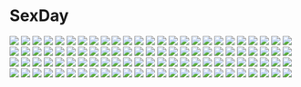# SexDay
![](https://konachan.com/jpeg/ab888e93a9dc732ae012949526ee5e05/Konachan.com%20-%20273202%20a.i._channel%20akizora_momiji%20kaguya_luna%20kemomimi_oukoku_kokuei_housou%20kizuna_ai%20mirai_akari%20mirai_akari_project%20the_moon_studio%20third-party_edit.jpg)
![](https://konachan.com/image/913b12e98c5d004646e7c24e4eaeab04/Konachan.com%20-%2017510%20all_male%20code_geass%20gun%20lelouch_lamperouge%20male%20moon%20weapon.jpg)
![](https://konachan.com/image/1298ffa48e05e3c56d390ae7bdd14341/Konachan.com%20-%2023677%20gun%20mireille_bouquet%20noir%20weapon%20yuumura_kirika.jpg)
![](https://konachan.com/image/51e2b6143b680bac0ed0e4ea416b7e0b/Konachan.com%20-%20114659%20diamic_days%20himenogawa_kanaka%20lump_of_sugar.jpg)
![](https://konachan.com/jpeg/355f11f1f4f7bb897faffbab27629e15/Konachan.com%20-%20255645%20bikini%20blush%20close%20fate_grand_order%20fate_%28series%29%20long_hair%20purple_hair%20red_eyes%20scathach_%28fate_grand_order%29%20swimsuit%20waifu2x%20wristwear%20xin_%28moehime%29.jpg)
![](https://konachan.com/image/d3144c7234690b7f137772c6aeccb379/Konachan.com%20-%2035854%20katori_rea%20maid%20nekonyan%20parfait_chocolat%20waitress.jpg)
![](https://konachan.com/image/d5b89461afb6ffce8ab7ed1addec926b/Konachan.com%20-%2052074%20group%20hajida%20hatsune_miku%20kagamine_len%20kagamine_rin%20kaito%20male%20meiko%20vocaloid.jpg)
![](https://konachan.com/image/aae47fca36344f870a722c5eee5f24c5/Konachan.com%20-%20132714%20idolmaster%20miura_azusa.jpg)
![](https://konachan.com/image/e6b16d14ff959e001ed31123c59eedc4/Konachan.com%20-%2067402%20perrine-h_clostermann%20sky%20strike_witches.jpg)
![](https://konachan.com/image/33624610baa7bb139ea6336fd37fdec2/Konachan.com%20-%2058325%20furude_rika%20higurashi_no_naku_koro_ni%20houjou_satoko%20sakai_kyuuta%20scan%20school_swimsuit%20swimsuit.jpg)
![](https://konachan.com/image/9323340bc3a4ad314eddc039e59894e8/Konachan.com%20-%2067608%20jack_vessalius%20oz_vessalius%20pandora_hearts.jpg)
![](https://konachan.com/jpeg/051f61c4bfc60e77306c7212d4ce47bf/Konachan.com%20-%20247417%202girls%20aqua_eyes%20barefoot%20beach%20bikini%20blonde_hair%20blue_hair%20blush%20breasts%20clouds%20megami%20orange_eyes%20scan%20short_hair%20sky%20swimsuit%20twintails.jpg)
![](https://konachan.com/jpeg/d51f967ffb8f3a9c32c16365fdb23a8d/Konachan.com%20-%20136144%20all_male%20blonde_hair%20green_eyes%20kagamine_len%20male%20short_hair%20toya_kure%20vocaloid.jpg)
![](https://konachan.com/image/e16170292189482910679c5c35dcfd66/Konachan.com%20-%20133326%20cherry_blossoms%20flowers%20green_eyes%20green_hair%20japanese_clothes%20kochiya_sanae%20long_hair%20miko%20navel%20sakura_ran%20skirt%20touhou.jpg)
![](https://konachan.com/image/58645082ad26d1965093ccd657e351a6/Konachan.com%20-%20224015%20animal%20aqua_eyes%20aqua_hair%20bubbles%20fish%20hatsune_miku%20hnanati%20lolita_fashion%20long_hair%20torii%20turtle%20twintails%20underwater%20vocaloid%20water%20yukata.jpg)
![](https://konachan.com/image/1b8e72fcbeb1e18bf7d57c549306fe55/Konachan.com%20-%20139869%20animal%20blue_hair%20book%20bunnygirl%20demon%20flowers%20green_eyes%20green_hair%20group%20koakuma%20long_hair%20maid%20panties%20rabbit%20red_eyes%20touhou%20underwear%20vampire.jpg)
![](https://konachan.com/jpeg/15ece112ef268baf0f4607b08ca5e13f/Konachan.com%20-%20239059%20aliasing%20anthropomorphism%20blush%20brown_hair%20drink%20food%20headband%20microphone%20rizihike%20see_through%20short_hair%20shorts%20thighhighs%20watermark%20yellow_eyes.jpg)
![](https://konachan.com/image/07ae207fd38e1c2728bfae81b82a98b4/Konachan.com%20-%2043465%20futami_ami%20futami_mami%20idolmaster%20twins.jpg)
![](https://konachan.com/jpeg/7aa38cbe31e50ce136ef979de8ec807b/Konachan.com%20-%2018331%20darry%20gainax%20logo%20mecha%20pink_hair%20robot%20tagme%20tengen_toppa_gurren_lagann%20vector%20weapon.jpg)
![](https://konachan.com/image/31ab1abdf9de313245797b2bb13aaa51/Konachan.com%20-%2048879%20akiyama_mio%20k-on%21%20yori.jpg)
![](https://konachan.com/jpeg/aea18ae496994c43e3b1ba45b43574d4/Konachan.com%20-%20213019%20bikini%20black_hair%20blue_eyes%20breasts%20cleavage%20game_cg%20headband%20inma%20long_hair%20ponytail%20red_eyes%20ribbons%20short_hair%20sideboob%20swimsuit%20underboob.jpg)
![](https://konachan.com/image/80e5e3101b5b6d5008b4335d85143382/Konachan.com%20-%20106116%20aqua_hair%20butterfly%20hatsune_miku%20long_hair%20twintails%20vocaloid%20yuuno_%28hack_y%29.jpg)
![](https://konachan.com/image/32d726042e1f424a5ac5eeb83b90c22e/Konachan.com%20-%2088640%20ass%20panties%20school_uniform%20skirt%20underwear.jpg)
![](https://konachan.com/image/14d4a6b85bfc4ba8cd1a86b1563d083e/Konachan.com%20-%2020951%20excel%20excel_saga.jpg)
![](https://konachan.com/image/7f5517643f52069381af545602567575/Konachan.com%20-%20239386%20arsenal%20ass%20blindfold%20blonde_hair%20breasts%20gloves%20leotard%20nier%20nier%3A_automata%20short_hair%20thighhighs%20yorha_unit_no._2_type_b.jpg)
![](https://konachan.com/image/33d9be94866889d66450ea8d9415e8a3/Konachan.com%20-%20299677%20anthropomorphism%20ash_arms%20blush%20breasts%20gloves%20headband%20long_hair%20pantyhose%20purple_eyes%20purple_hair%20ramunezake%20skintight%20stockings%20twintails.jpg)
![](https://konachan.com/image/53bda38d629661cd683e568417882235/Konachan.com%20-%20121636%20breasts%20brown_eyes%20brown_hair%20choker%20flowers%20long_hair%20navel%20nipples%20nude%20original%20pussy%20sakura_ani%20uncensored%20white.jpg)
![](https://konachan.com/image/24faf19977a102ae8433b5e145cdecc9/Konachan.com%20-%20128432%20bikini_top%20corset%20kagamine_rin%20shorts%20thighhighs%20underwear%20vocaloid.jpg)
![](https://konachan.com/image/e649b91f3dcdc16866fa7008470aae39/Konachan.com%20-%2083963%20haruken%20hatsune_miku%20twintails%20vocaloid.jpg)
![](https://konachan.com/jpeg/61c6b4f71b9085a783c2883ba25fb67c/Konachan.com%20-%20305414%20black_hair%20blush%20breasts%20close%20navel%20no_bra%20open_shirt%20original%20purple_eyes%20ramchi%20signed.jpg)
![](https://konachan.com/jpeg/4ef8d4807ac557f89d53dbfc79a37c5d/Konachan.com%20-%20159659%20k-on%21%20masturbation%20nakano_azusa%20nopan%20norizou_type-r%20pussy%20uncensored%20vibrator.jpg)
![](https://konachan.com/image/adcb5e6ecd9cda6f892ff26d785ae346/Konachan.com%20-%2040407%20miyashita_miki%20panties%20school_uniform%20tagme%20underwear.jpg)
![](https://konachan.com/image/5d64ad5ba091e3752643382aef440a19/Konachan.com%20-%20133027%20animal%20black_hair%20bow%20brown_hair%20clouds%20fish%20japanese_clothes%20kimono%20male%20night%20original%20shigatsuya%20short_hair%20sky%20twintails.jpg)
![](https://konachan.com/jpeg/d3100e1ca7c0dafcd1b92f13b24b96cc/Konachan.com%20-%20305404%20aqua_eyes%20bed%20blue_hair%20blush%20breasts%20cleavage%20garter_belt%20headband%20maid%20racchi.%20rem_%28re%3Azero%29%20short_hair%20stockings.jpg)
![](https://konachan.com/jpeg/ed20460310c64830f4a81c0387793106/Konachan.com%20-%20155091%20boots%20brown_hair%20cape%20corset%20cross%20flowers%20moon%20night%20pantyhose%20petals%20rose%20ruby_rose%20rwby%20scythe%20signed%20skirt%20snow%20ssgt-lulz%20weapon%20winter.jpg)
![](https://konachan.com/image/7cf726f7f0c27eb070ed2ac06deb3fa6/Konachan.com%20-%20241660%20black_hair%20bow%20brown_eyes%20kazuharu_kina%20long_hair%20original%20rain%20school_uniform%20skirt%20water%20watermark%20wristwear.jpg)
![](https://konachan.com/image/98ea39db1f8ceeeb83d2985bf506d4fd/Konachan.com%20-%20160627%202girls%20bow%20elbow_gloves%20flowers%20gloves%20hakurei_reimu%20hat%20kirisame_marisa%20shoujo_ai%20touhou%20tsukasaki_aoi%20wedding%20wedding_attire%20witch.jpg)
![](https://konachan.com/image/59ac08cef0b0df001192427f2af47e29/Konachan.com%20-%20213592%20anmi%20blue_eyes%20bow%20drink%20houkago_no_pleiades%20logo%20male%20orange_eyes%20pink_hair%20pleiadian%20ribbons%20school_uniform%20short_hair%20stars%20suit%20thighhighs%20tie.jpg)
![](https://konachan.com/jpeg/fd83ad23a94af693fc0d3251e2a5c804/Konachan.com%20-%20261591%20ass%20close%20ebido%20nude%20original%20white.jpg)
![](https://konachan.com/image/a8f7b5a6c36b55f12589523f926bda8e/Konachan.com%20-%20270752%202girls%20bandage%20blonde_hair%20bow%20fate_grand_order%20fate_%28series%29%20gray_hair%20horns%20lavinia_whateley%20loli%20sena_tea29%20teddy_bear%20white.jpg)
![](https://konachan.com/image/7508cdd5c4b2d91a1359e83256e8dd2b/Konachan.com%20-%20204489%20blush%20bondage%20breasts%20catgirl%20cedama%20collar%20fang%20headband%20navel%20nipples%20panties%20panty_pull%20pink_hair%20short_hair%20tail%20tears%20thighhighs%20touhou%20underwear.jpg)
![](https://konachan.com/image/15de4dc0270bf8fc0265e028fba86b20/Konachan.com%20-%2027861%20barefoot%20boots%20green_eyes%20okusama_wa_mahou_shoujo%20pink_hair%20ureshiko_asaba.jpg)
![](https://konachan.com/image/00ecf30cad4189fafcf1c579d2ba4861/Konachan.com%20-%20128486%20animal%20brown_eyes%20brown_hair%20camera%20cat%20nishiuri_warito%20original%20scan.jpg)
![](https://konachan.com/jpeg/17f615c3a2ee4d3fcab2744e9f26026f/Konachan.com%20-%20190526%20brown_hair%20cropped%20flowers%20masturbation%20original%20pussy_juice%20school_uniform%20skirt%20umbrella%20water%20yamada_%28gotyui%29.jpg)
![](https://konachan.com/jpeg/7cafe0ca25d4203d96ee9a4fe003cdd3/Konachan.com%20-%20171102%20black_hair%20dress%20green_eyes%20loli%20long_hair%20navel%20nipples%20panties%20ribbons%20see_through%20stockings%20thighhighs%20tinkerbell%20tinkle%20underwear.jpg)
![](https://konachan.com/jpeg/580d9aeefdf51fcabec18856e29bb320/Konachan.com%20-%20158849%20bed%20blush%20bra%20breasts%20censored%20dp_minase%20game_cg%20hisanaga_kuon%20long_hair%20nipples%20panties%20panty_pull%20purple_eyes%20purple_hair%20pussy_juice%20underwear.jpg)
![](https://konachan.com/image/f20d87127373d02b536cef08d6ddc220/Konachan.com%20-%2017757%20hayate_no_gotoku%20maria_%28hayate_no_gotoku%29.jpg)
![](https://konachan.com/jpeg/92c8393f5256d7ca08dfbea3d0a373f3/Konachan.com%20-%20179090%20black_hair%20blue_eyes%20bow%20front_wing%20game_cg%20long_hair%20midou_konoka%20nanaca_mai%20ousaka_kanae%20pink_eyes%20pink_hair%20purple_eyes%20red_hair%20thighhighs.jpg)
![](https://konachan.com/jpeg/a3f9b539b5b2f644ce915c3a7fe048f0/Konachan.com%20-%20173365%20blush%20breasts%20brown_eyes%20brown_hair%20cleavage%20close%20dabadhi%20original%20white%20wink.jpg)
![](https://konachan.com/image/ce2ab33ab853112137e82be8c28f82eb/Konachan.com%20-%20195270%20shirohime_quest%20tagme.jpg)
![](https://konachan.com/jpeg/e370f768fade3d49e5cdf170d2862b2b/Konachan.com%20-%20223396%20dress%20hoodie%20kim_eb%20long_hair%20purple_eyes%20purple_hair%20twintails%20vocaloid%20voiceroid%20yuzuki_yukari.jpg)
![](https://konachan.com/jpeg/6587238c50f836fe6213bffa879c1bef/Konachan.com%20-%20182570%202girls%20airfield_hime%20battleship_hime%20black_hair%20bodysuit%20breasts%20cleavage%20dress%20hime_takeo%20horns%20long_hair%20red_eyes%20shoujo_ai%20white_hair%20wristwear.jpg)
![](https://konachan.com/jpeg/10f2bd3f5ff650503cceaa9e0c54ea8c/Konachan.com%20-%20291052%20blush%20braids%20brown_hair%20dress%20gloves%20headdress%20honkai_impact%20kanon_12361024%20navel%20petals%20purple_eyes%20rita_rossweisse%20short_hair%20signed.jpg)
![](https://konachan.com/jpeg/a532e08a924158d5fd459cd62d39fefb/Konachan.com%20-%20263659%20game_cg%20himuro_rikka%20koutaro%20tropical_kiss%20twinkle%20wedding_attire.jpg)
![](https://konachan.com/image/96420a5e43e902f6379bd465b586c74a/Konachan.com%20-%2035785%20beach%20bikini%20kanon_seena%20red_hair%20shining_wind%20swimsuit%20taka_tony.jpg)
![](https://konachan.com/image/b05e05f68d423e79970bb24a4e997ce7/Konachan.com%20-%2021328%20chii%20chobits.jpg)
![](https://konachan.com/image/5a33c946a0c2ec34e08ce0b530b333ba/Konachan.com%20-%20144925%20bloomers%20blue_hair%20gym_uniform%20izumi_konata%20long_hair%20lucky_star%20ponytail.jpg)
![](https://konachan.com/image/fbc9c41309583532bdc640c633052d71/Konachan.com%20-%2031580%20barefoot%20blonde_hair%20blush%20cameltoe%20censored%20cum%20favorite%20fingering%20footjob%20game_cg%20kokonoka%20panties%20penis%20rindou_saki%20spread_legs%20twintails%20underwear.jpg)
![](https://konachan.com/image/39dd9188d46005881c1c69b6aa4ca852/Konachan.com%20-%20113421%202girls%20ebisu_kana%20gumi%20kagamine_rin%20skirt%20thighhighs%20vocaloid.jpg)
![](https://konachan.com/image/35e709c1f96cd94cc80f33846231b3bd/Konachan.com%20-%2046675%20blue_eyes%20ishihara_masumi%20kusugawa_sasara%20school_uniform%20to_heart%20to_heart_2%20white_hair.jpg)
![](https://konachan.com/image/44f063e4d1217e8fb7563871736953b7/Konachan.com%20-%20165738%202girls%20blue_hair%20blush%20breasts%20cake%20cum%20food%20gloves%20nipples%20panties%20pekopokox%20petals%20red_eyes%20stockings%20tiara%20touhou%20underwear%20vampire%20wings.jpg)
![](https://konachan.com/jpeg/4425bfc5376da79f4b7f654d8abf56fd/Konachan.com%20-%20241536%20animal%20annin_doufu%20black_hair%20brown_eyes%20clouds%20flowers%20idolmaster%20loli%20long_hair%20matoba_risa%20microphone%20navel%20shorts%20sky%20tiger%20tree%20twintails%20wink.jpg)
![](https://konachan.com/jpeg/09ef60b483db608c530daf157b760ca2/Konachan.com%20-%20102400%20blonde_hair%20blue_eyes%20daiteikoku%20long_hair%20tagme.jpg)
![](https://konachan.com/image/7b15ee43266d0ce24639914cf14cebb8/Konachan.com%20-%2038743%20feena_fam_earthlight%20yoake_mae_yori_ruri_iro_na.jpg)
![](https://konachan.com/jpeg/7d106deddfece8165d5f23c9be30249e/Konachan.com%20-%20236608%20aliasing%20aqua_hair%20blush%20book%20braids%20cake%20candy%20dress%20drink%20fang%20food%20fruit%20gloves%20hat%20headdress%20long_hair%20red_eyes%20stairs%20touhou%20valentine%20vampire.jpg)
![](https://konachan.com/jpeg/46817d06ae75f4d678385ea3fa7842b8/Konachan.com%20-%2043904%20blonde_hair%20hat%20koihime_musou%20red_eyes%20ribbons%20shokatsuryou%20skirt%20stockings.jpg)
![](https://konachan.com/jpeg/003f15552d12a248e0a6f0784e0be3c5/Konachan.com%20-%20206173%20bed%20blue_eyes%20blush%20breasts%20clochette%20fingering%20game_cg%20long_hair%20naked_shirt%20navel%20nipples%20pink_hair%20pussy%20pussy_juice%20twintails%20uncensored.jpg)
![](https://konachan.com/image/084b6a95fa33d64abbb395c63fa5152f/Konachan.com%20-%2082795%20blue_hair%20gun%20kos-mos%20red_eyes%20suzu_no%20thighhighs%20weapon%20xenosaga.jpg)
![](https://konachan.com/image/2fdf90ae592c8099440a6d1bc91e9df3/Konachan.com%20-%20101101%20animal%20bikini%20blue_eyes%20blue_hair%20breasts%20cameltoe%20cleavage%20fish%20group%20red_eyes%20red_hair%20swimsuit%20topless%20touhou%20umbrella%20vampire%20water%20wet%20wings.jpg)
![](https://konachan.com/image/2d9f99850702eb18dab361a798c8f60c/Konachan.com%20-%2072778%20animal_ears%20catgirl%20chen%20jpeg_artifacts%20scan%20touhou.jpg)
![](https://konachan.com/image/c0da55dd7b7b1c287adcb44cb99f45e2/Konachan.com%20-%20184584%20chinese_clothes%20chinese_dress%20fang%20kodamasawa_izumi%20original%20wink.jpg)
![](https://konachan.com/image/e5ad0ea1acb71eece5aa31391e19d747/Konachan.com%20-%2015297%20blue_submarine_no_6%20range_murata.jpg)
![](https://konachan.com/image/6b88e3f73454da1eeadad263f9b33b01/Konachan.com%20-%2076380%20brown_hair%20clouds%20game_cg%20green_eyes%20iro_ni_ide_ni_keri_waga_koi_wa%20japanese_clothes%20miko%20narumi_yuu%20sky%20suzueda_komachi%20torii%20windmill_%28company%29.jpg)
![](https://konachan.com/jpeg/d469c026eb1fc9836bdb1280660a9b62/Konachan.com%20-%20238766%20blonde_hair%20blush%20bow%20breasts%20cabbage_soft%20clouds%20dress%20game_cg%20garter_belt%20green_eyes%20headdress%20korie_riko%20long_hair%20maid%20sky%20stockings%20thighhighs.jpg)
![](https://konachan.com/image/e32ab51b4fba64b5e51a7f4398d01e7f/Konachan.com%20-%2054571%20animal_ears%20bell%20black_hair%20brown_eyes%20catgirl%20chibi%20food%20k-on%21%20nakano_azusa%20ribbons%20school_uniform%20tail%20taiyaki%20twintails%20white.jpg)
![](https://konachan.com/image/96fdc4397daeeffa86b9a618bdf3898b/Konachan.com%20-%2070543%20hayate_no_gotoku%20katsura_hinagiku%20maria_%28hayate_no_gotoku%29%20nishizawa_ayumu%20sanzenin_nagi.jpg)
![](https://konachan.com/jpeg/1200a221e007bea4c27f2de6c71561b2/Konachan.com%20-%20131063%20dress%20flowers%20izayoi_sakuya%20maid%20remilia_scarlet%20riichu%20touhou%20vampire%20wings.jpg)
![](https://konachan.com/image/9c17bc8cccdd95942d3e4fee0833859f/Konachan.com%20-%2017916%20close%20higurashi_no_naku_koro_ni%20ryuuguu_rena.jpg)
![](https://konachan.com/jpeg/f408d4f3d5f13ec2141e4eff313d79f1/Konachan.com%20-%20302700%20hatsune_miku%20japanese_clothes%20miko%20nokuhashi%20shrine%20vocaloid.jpg)
![](https://konachan.com/image/5004a26bb0acdc22a1d21c9e74c48b18/Konachan.com%20-%20212752%20bed%20blood%20breasts%20brown_hair%20censored%20game_cg%20hanamiya_nagisa%20kuroya_shinobu%20long_hair%20nipples%20penis%20pussy_juice%20sex%20trumple.jpg)
![](https://konachan.com/image/488f885c8bdb81ede30b694799b79c5b/Konachan.com%20-%20276484%20blue_eyes%20blush%20cake%20cameltoe%20drink%20food%20fruit%20garter%20loli%20long_hair%20no_bra%20original%20panties%20skirt%20tears%20topless%20underwear%20white%20wink%20wristwear%20xue_lu.jpg)
![](https://konachan.com/image/a161bc3b19062e70adf05abb460da2d5/Konachan.com%20-%2013267%20mechagirl%20skintight%20tagme.jpg)
![](https://konachan.com/image/af60a381af61ae5f4ffc6387d0b937b0/Konachan.com%20-%2036572%20ghibli%20jpeg_artifacts%20sen_to_chihiro_no_kamikakushi.jpg)
![](https://konachan.com/image/b13dbbd2b7bef0d32b50eab52fe3cdaf/Konachan.com%20-%20269774%202girls%20ass%20blonde_hair%20blue_eyes%20blue_hair%20blush%20brown_eyes%20cure_black%20cure_white%20dress%20long_hair%20n.g.%20panties%20precure%20short_hair%20underwear.jpg)
![](https://konachan.com/jpeg/0b4dfd49fe5a7a54454a2b9ee3ec26b7/Konachan.com%20-%20301785%202girls%20bed%20black_hair%20blonde_hair%20blue_eyes%20dsmile%20furutachi_ren%20game_cg%20hayahoshi_akuru%20oshi_no_love_yori_koi_no_love%20short_hair%20shoujo_ai%20sleeping.jpg)
![](https://konachan.com/jpeg/f14dd8dca638c573377a68d1c5bc4242/Konachan.com%20-%2084753%20atelier_rorona%20atelier_totori%20black_hair%20brown_hair%20group%20headdress%20kishida_mel%20long_hair%20maid%20male.jpg)
![](https://konachan.com/image/882d9898d0f632ea4cca79847fb8d1d4/Konachan.com%20-%20260780%20luo_tianyi%20tagme_%28artist%29%20vocaloid%20vocaloid_china.jpg)
![](https://konachan.com/image/cca65ca355f259cd3cb4e45b305aedbd/Konachan.com%20-%2096958%20anal%20blindfold%20bondage%20dildo%20eto%20gag%20hatsune_miku%20masturbation%20nipples%20open_shirt%20spread_legs%20thighhighs%20uncensored%20vibrator%20vocaloid.jpg)
![](https://konachan.com/image/8ea733d92b5410494fa1da17321f5037/Konachan.com%20-%20196201%20brown_hair%20dress%20elbow_gloves%20gloves%20headdress%20hug%20karasumaru_emu%20long_hair%20male%20original%20planet%20red_hair%20short_hair%20space%20uniform%20wedding_attire.jpg)
![](https://konachan.com/image/29cfbadbe4068fb551ac8b0c48b63476/Konachan.com%20-%20282863%20animal_ears%20bow%20breasts%20bunny_ears%20cameltoe%20cleavage%20elbow_gloves%20erect_nipples%20garter%20glasses%20gloves%20ishida_hiroyuki%20maid%20original%20swimsuit.jpg)
![](https://konachan.com/jpeg/fb55e0b76cd9937a826e5006c0af6217/Konachan.com%20-%20137073%20furuike_ougi%20game_cg%20kikurage%20purple_software%20shiawase_kazokubu%20tsukimori_hiro.jpg)
![](https://konachan.com/image/6cc133807bc6d17a94753bc4dba298d1/Konachan.com%20-%20239430%20all_male%20anthropomorphism%20ima-no-tsurugi%20japanese_clothes%20male%20petals%20red_eyes%20tagme_%28artist%29%20touken_ranbu%20water%20white_hair.jpg)
![](https://konachan.com/jpeg/6bda35545b37a7604d47e6350b2d94a6/Konachan.com%20-%20211739%20aliasing%20anthropomorphism%20aqua_eyes%20braids%20brown_hair%20hat%20kantai_collection%20kneehighs%20long_hair%20ponytail%20school_uniform%20shigure_%28kancolle%29%20wink.jpg)
![](https://konachan.com/jpeg/2140c3506804088b6d0bc25e63028b78/Konachan.com%20-%20225319%20adult_neptune%20game_cg%20hyperdimension_neptunia%20hyperdimension_neptunia_vii%20tsunako.jpg)
![](https://konachan.com/image/381a743d0430177518cb764d2b5c3056/Konachan.com%20-%20130422%20aragaki_ayase%20kousaka_kirino%20ore_no_imouto_ga_konna_ni_kawaii_wake_ga_nai.jpg)
![](https://konachan.com/image/fab153adc9fea6b29dba06d53d6b86c5/Konachan.com%20-%20157010%20ryuusei_kiseki%20unisonshift.jpg)
![](https://konachan.com/image/b1fac8859bde9961c471bfcd3b814f16/Konachan.com%20-%2088164%20celty_sturluson%20durarara%21%21%20m874%20motorcycle%20scythe%20weapon.jpg)
![](https://konachan.com/image/2907ff649c7ba369d8b4aa004392add5/Konachan.com%20-%2088283%20blue_eyes%20blue_hair%20long_hair%20minato_subaru%20ribbons%20soukou_akki_muramasa%20white.jpg)
![](https://konachan.com/image/a2d6ab8690534ca7893f6d921688ad5a/Konachan.com%20-%2078542%20dead_or_alive%20koutaro%20nijiiro_zakura%20rio%20summer%20super_blackjack%20tecmo_studio.jpg)
![](https://konachan.com/image/9b7a4929c9dcae7d1d376bd2456d79a7/Konachan.com%20-%2012540%20blonde_hair%20breasts%20brown_eyes%20brown_hair%20cleavage%20elbow_gloves%20gloves%20green_eyes%20green_hair%20maid%20ribbons%20thighhighs%20watermark%20yellow_eyes.jpg)
